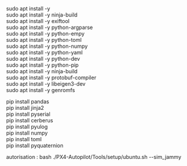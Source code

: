 sudo apt install -y \
sudo apt install -y ninja-build \
sudo apt install -y exiftool \
sudo apt install -y python-argparse \
sudo apt install -y python-empy \
sudo apt install -y python-toml \
sudo apt install -y python-numpy \
sudo apt install -y python-yaml \
sudo apt install -y python-dev \
sudo apt install -y python-pip \
sudo apt install -y ninja-build \
sudo apt install -y protobuf-compiler \
sudo apt install -y libeigen3-dev \
sudo apt install -y genromfs

pip install pandas \
pip install jinja2 \
pip install pyserial \
pip install cerberus \
pip install pyulog \
pip install numpy \
pip install toml \
pip install pyquaternion


autorisation : bash ./PX4-Autopilot/Tools/setup/ubuntu.sh --sim_jammy​

